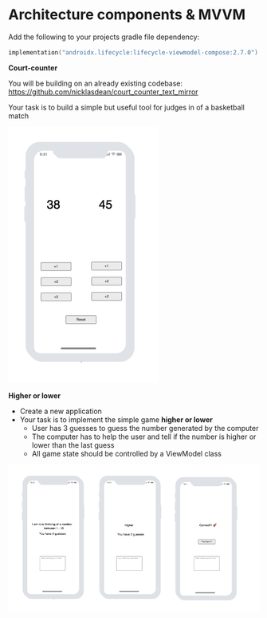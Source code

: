 # Architecture components & MVVM



Add the following to your projects gradle file dependency: 

```kotlin
implementation("androidx.lifecycle:lifecycle-viewmodel-compose:2.7.0")
```



**Court-counter**

You will be building on an already existing codebase: https://github.com/nicklasdean/court_counter_text_mirror

Your task is to build a simple but useful tool for judges in of a basketball match

<img src="assets/image-20240311123349284.png" alt="image-20240311123349284" style="zoom:50%;" />

**Higher or lower**

- Create a new application
- Your task is to implement the simple game **higher or lower**
  - User has 3 guesses to guess the number generated by the computer
  - The computer has to help the user and tell if the number is higher or lower than the last guess
  - All game state should be controlled by a ViewModel class

![image-20240311122450605](assets/image-20240311122450605.png)